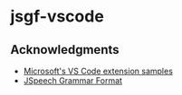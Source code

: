 # jsgf-vscode

## Acknowledgments
- [Microsoft's VS Code extension samples](https://github.com/microsoft/vscode-extension-samples)
- [JSpeech Grammar Format](https://www.w3.org/TR/jsgf/)
